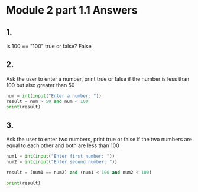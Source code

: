 # Module 2 part 1.1 Answers
## 1.
Is 100 == "100" true or false?
False

## 2.
Ask the user to enter a number, print true or false if the number is less than 100 but also greater than 50
```python
num = int(input("Enter a number: "))
result = num > 50 and num < 100
print(result)
```

## 3.
Ask the user to enter two numbers, print true or false if the two numbers are equal to each other and both are less than 100
```python
num1 = int(input("Enter first number: "))
num2 = int(input("Enter second number: "))

result = (num1 == num2) and (num1 < 100 and num2 < 100)

print(result)
```
